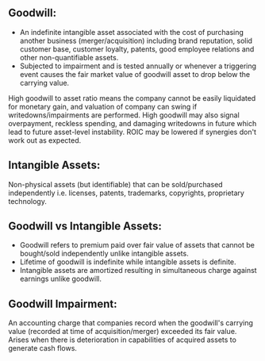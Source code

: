 
## Goodwill:
- An indefinite intangible asset associated with the cost of purchasing another business (merger/acquisition) including brand reputation, solid customer base, customer loyalty, patents, good employee relations and other non-quantifiable assets.
- Subjected to impairment and is tested annually or whenever a triggering event causes the fair market value of goodwill asset to drop below the carrying value.

High goodwill to asset ratio means the company cannot be easily liquidated for monetary gain, and valuation of company can swing if writedowns/impairments are performed. High goodwill may also signal overpayment, reckless spending, and damaging writedowns in future which lead to future asset-level instability. ROIC may be lowered if synergies don't work out as expected.

## Intangible Assets:
Non-physical assets (but identifiable) that can be sold/purchased independently i.e. licenses, patents, trademarks, copyrights, proprietary technology.

## Goodwill vs Intangible Assets:
- Goodwill refers to premium paid over fair value of assets that cannot be bought/sold independently unlike intangible assets.
- Lifetime of goodwill is indefinite while intangible assets is definite.
- Intangible assets are amortized resulting in simultaneous charge against earnings unlike goodwill. 

## Goodwill Impairment:
An accounting charge that companies record when the goodwill's carrying value (recorded at time of acquisition/merger) exceeded its fair value. Arises when there is deterioration in capabilities of acquired assets to generate cash flows. 
